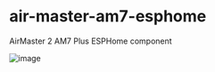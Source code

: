 # air-master-am7-esphome
AirMaster 2 AM7 Plus ESPHome component

![image](https://github.com/SergiySeletsky/air-master-am7-esphome/assets/1207782/c1381ae0-e9bf-438f-b189-6044e1c5f258)

